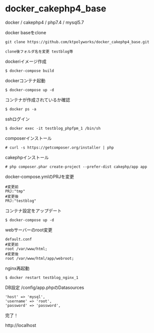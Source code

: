 # docker_cakephp4_base
docker / cakephp4 / php7.4 / mysql5.7

docker baseをclone
```
git clone https://github.com/ktpolyworks/docker_cakephp4_base.git

clone後フォルダ名を変更 testblog等
```

dockeriイメージ作成
```
$ docker-compose build
```

dockerコンテナ起動
```
$ docker-compose up -d
```

コンテナが作成されているか確認
```
$ docker ps -a
```

sshログイン
```
$ docker exec -it testblog_phpfpm_1 /bin/sh
```

composerインストール
```
# curl -s https://getcomposer.org/installer | php
```

cakephpインストール
```
# php composer.phar create-project --prefer-dist cakephp/app app
```

docker-compose.ymlのPRJを変更
```
#変更前
PRJ:"tmp"
#変更後
PRJ:"testblog"
```

コンテナ設定をアップデート
```
$ docker-compose up -d
```

webサーバーのroot変更
```
default.conf
#変更前
root /var/www/html;
#変更後
root /var/www/html/app/webroot;
```

nginx再起動
```
$ docker restart testblog_nginx_1
```

DB設定
/config/app.phpのDatasources
```
'host' => 'mysql',
'username' => 'root',
'password' => 'password',
```

完了！

http://localhost
